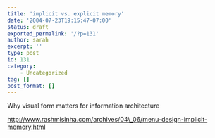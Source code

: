 ```yaml
---
title: 'implicit vs. explicit memory'
date: '2004-07-23T19:15:47-07:00'
status: draft
exported_permalink: '/?p=131'
author: sarah
excerpt: ''
type: post
id: 131
category:
    - Uncategorized
tag: []
post_format: []
---
```

Why visual form matters for information architecture

http://www.rashmisinha.com/archives/04\_06/menu-design-implicit-memory.html
